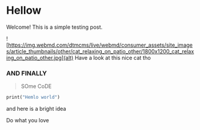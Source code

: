 # Hellow

Welcome! This is a simple testing post. 

![https://img.webmd.com/dtmcms/live/webmd/consumer_assets/site_images/article_thumbnails/other/cat_relaxing_on_patio_other/1800x1200_cat_relaxing_on_patio_other.jpg](alt)
Have a look at this nice cat tho

### AND FINALLY

> SOme CoDE

```dart
print("Hemlo world")
```

and here is a bright idea

Do what you love
